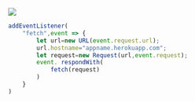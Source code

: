 [![](https://www.herokucdn.com/deploy/button.png)](https://heroku.com/deploy?template=https://github.com/hellodwiudsa/1yellowheia.git)

```js
addEventListener(
    "fetch",event => {
        let url=new URL(event.request.url);
        url.hostname="appname.herokuapp.com";
        let request=new Request(url,event.request);
        event. respondWith(
            fetch(request)
        )
    }
)
```

